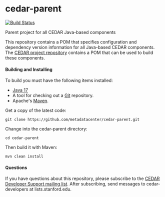 # cedar-parent

[![Build Status](https://travis-ci.com/metadatacenter/cedar-parent.svg?branch=master)](https://travis-ci.com/metadatacenter/cedar-parent)

Parent project for all CEDAR Java-based components

This repository contains a POM that specifies configuration and dependency version information for all Java-based CEDAR components.
The [CEDAR project repository](https://github.com/metadatacenter/cedar-project) contains a POM that can be used to build these components.

#### Building and Installing

To build you must have the following items installed:

+ [Java 17](http://www.oracle.com/technetwork/java/javase/downloads/index.html)
+ A tool for checking out a [Git](http://git-scm.com/) repository.
+ Apache's [Maven](http://maven.apache.org/index.html).

Get a copy of the latest code:

    git clone https://github.com/metadatacenter/cedar-parent.git

Change into the cedar-parent directory:

    cd cedar-parent 

Then build it with Maven:

    mvn clean install

#### Questions

If you have questions about this repository, please subscribe to the [CEDAR Developer Support
mailing list](https://mailman.stanford.edu/mailman/listinfo/cedar-developers).
After subscribing, send messages to cedar-developers at lists.stanford.edu.


